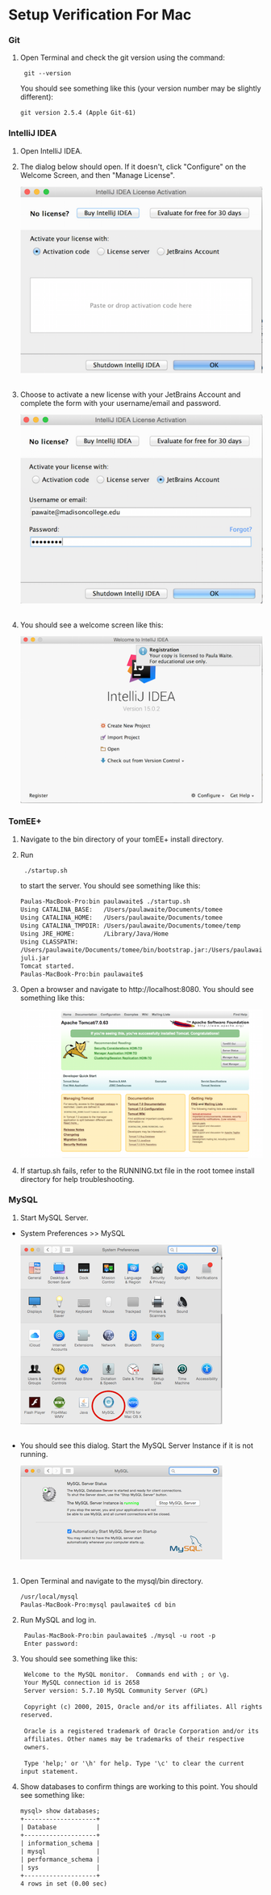 # Setup Verification For Mac 


### Git

1. Open Terminal and check the git version using the command:

		git --version
 

    You should see something like this (your version number may be slightly different):

    ```
    git version 2.5.4 (Apple Git-61)  
    ```  
    
### IntelliJ IDEA

1. Open IntelliJ IDEA.
1. The dialog below should open. If it doesn't, click "Configure" on the Welcome Screen, and then "Manage License".

    ![Activation Screen](images/MacIntelliJActivationEmpty.png)
    <br/><br/>

1. Choose to activate a new license with your JetBrains Account and complete the form with your username/email and password.

    ![Activation Screen](images/MacIntelliJLicenseActivation.png)
    <br/><br/>

1. You should see a welcome screen like this:

    ![Welcome Screen](images/MacIntelliJWelcomeScreen.png)

### TomEE+

1. Navigate to the bin directory of your tomEE+ install directory.  
1. Run 

		./startup.sh 
		
	to start the server. You should see something like this:  

    ```
    Paulas-MacBook-Pro:bin paulawaite$ ./startup.sh
    Using CATALINA_BASE:   /Users/paulawaite/Documents/tomee
    Using CATALINA_HOME:   /Users/paulawaite/Documents/tomee
    Using CATALINA_TMPDIR: /Users/paulawaite/Documents/tomee/temp
    Using JRE_HOME:        /Library/Java/Home
    Using CLASSPATH:       /Users/paulawaite/Documents/tomee/bin/bootstrap.jar:/Users/paulawaite/Documents/tomee/bin/tomcat-juli.jar
    Tomcat started.
    Paulas-MacBook-Pro:bin paulawaite$ 
    ```
1. Open a browser and navigate to http://localhost:8080. You should see something like this: 

    ![Tomee home page](images/TomcatSuccess.png)

1. If startup.sh fails, refer to the RUNNING.txt file in the root tomee install directory for help troubleshooting.

### MySQL

1. Start MySQL Server.
  * System Preferences >> MySQL

    ![System Preferences Showing MySQL](images/MacMySQLInPreferences.png)
    <br/><br/>

  * You should see this dialog.  Start the MySQL Server Instance if it is not running.

    ![MySQL Server Status dialog](images/MacMySQLServerStatus.png)
    <br/><br/>

1. Open Terminal and navigate to the mysql/bin directory.  
    ```
    /usr/local/mysql
    Paulas-MacBook-Pro:mysql paulawaite$ cd bin
    ```
1. Run MySQL and log in.  
    
    	Paulas-MacBook-Pro:bin paulawaite$ ./mysql -u root -p
    	Enter password: 

1. You should see something like this:
    
    	Welcome to the MySQL monitor.  Commands end with ; or \g.
    	Your MySQL connection id is 2658
    	Server version: 5.7.10 MySQL Community Server (GPL)
    
    	Copyright (c) 2000, 2015, Oracle and/or its affiliates. All rights reserved.

    	Oracle is a registered trademark of Oracle Corporation and/or its
    	affiliates. Other names may be trademarks of their respective
    	owners.

    	Type 'help;' or '\h' for help. Type '\c' to clear the current input statement.
   
1. Show databases to confirm things are working to this point. You should see something like:  

    ```
    mysql> show databases;
    +--------------------+
    | Database           |
    +--------------------+
    | information_schema |
    | mysql              |
    | performance_schema |
    | sys                |
    +--------------------+
    4 rows in set (0.00 sec)
    ```
